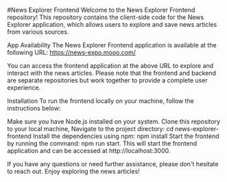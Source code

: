 #News Explorer Frontend
Welcome to the News Explorer Frontend repository! 
This repository contains the client-side code for the News Explorer application, which allows users to explore and save news articles from various sources.

App Availability
The News Explorer Frontend application is available at the following URL: https://news-expo.mooo.com/

You can access the frontend application at the above URL to explore and interact with the news articles. 
Please note that the frontend and backend are separate repositories but work together to provide a complete user experience.

Installation
To run the frontend locally on your machine, follow the instructions below:

Make sure you have Node.js installed on your system.
Clone this repository to your local machine,
Navigate to the project directory: cd news-explorer-frontend
Install the dependencies using npm: npm install
Start the frontend by running the command: npm run start. This will start the frontend application and can be accessed at http://localhost:3000.

If you have any questions or need further assistance, please don't hesitate to reach out. Enjoy exploring the news articles!

